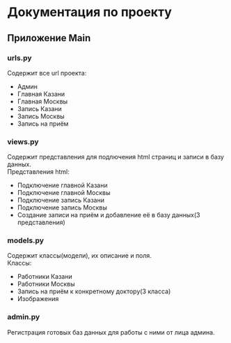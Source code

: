 # Документация по проекту
## Приложение Main
### urls.py
Содержит все url проекта:
  - Админ
  - Главная Казани
  - Главная Москвы
  - Запись Казани
  - Запись Москвы
  - Запись на приём
### views.py
Содержит представления для подлючения html страниц и записи в базу данных.  
Представления html:  
 - Подключение главной Казани
 - Подключение главной Москвы
 - Подключение запись Казани
 - Подключение запись Москвы
 - Создание записи на приём и добавление её в базу данных(3 представления)
### models.py
Содержит классы(модели), их описание и поля.  
Классы:  
 - Работники Казани
 - Работники Москвы
 - Запись на приём к конкретному доктору(3 класса)
 - Изображения
### admin.py
Регистрация готовых баз данных для работы с ними от лица админа.


